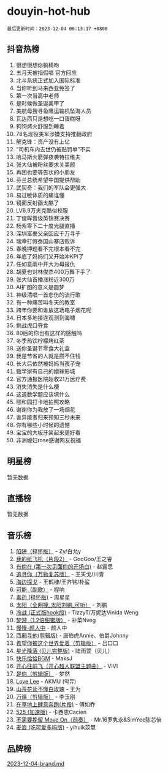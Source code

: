 # douyin-hot-hub

`最后更新时间：2023-12-04 06:13:17 +0800`

## 抖音热榜

1. 很想很想你躺椅吻
1. 五月天被指假唱 官方回应
1. 北斗系统正式加入国际标准
1. 当你听到马来西亚免签了
1. 第一次当高中老师
1. 是时候做圣诞美甲了
1. 美航母搜寻鱼鹰运输机坠海人员
1. 瓦达西只是想吃一口蛋糕呀
1. 狗狗烤火舒服到睡着
1. 78名现役美军涉嫌支持推翻政府
1. 解克锋：资产没有上亿
1. “司机车内去世仍被贴罚单”不实
1. 哈马斯火箭弹夜袭特拉维夫
1. 张大仙被粉丝要求关美颜
1. 再困也要等告状的小朋友
1. 芬兰总统希望中国提供帮助
1. 武契奇：我们的军队会更强大
1. 易过敏体质的痛谁懂
1. 镜面反射画太酷了
1. LV6.9万夹克酷似校服
1. 丁俊晖晋级英锦赛决赛
1. 杨紫零下二十度光腿直播
1. 深圳富豪父亲回应千万寻子
1. 瑞幸打假泰国山寨店败诉
1. 春晚押题看不完根本看不完
1. 年底了妈妈们又开始冲KPI了
1. 任如意雨中开大为母报仇
1. 胡夏也对林俊杰400万舞下手了
1. 张大仙首播涨粉近300万
1. AI扩图的意义是圆梦
1. 神级清唱一首悲伤的流行歌
1. 有一种痛苦叫冬天的教室
1. 跨年你要和谁放这场电子烟花呢
1. 日本多地接连观测到海啸
1. 挑战虎口夺食
1. 80后的你也有这样的感触吗
1. 冬季热饮柠檬烤红茶
1. 送你圣诞节零食大礼盒
1. 我是节省的人就是攒不住钱
1. 长大后依然被妈妈当孩子宠
1. 甄学家有自己的嬛球影城
1. 官方通报医院超收21万医疗费
1. 消失消失是什么梗
1. 这道数学题应该填什么
1. 颐和园打卡地拍照攻略
1. 谢谢你为我放了一场烟花
1. 谁异能者归来预知三秒未来
1. 你有哪些小时候的遗憾
1. 宝宝的大板牙笑起来更好看
1. 非洲媳妇rose感谢网友祝福

## 明星榜

暂无数据

## 直播榜

暂无数据

## 音乐榜

1. [陷阱（释怀版）](https://sf6-cdn-tos.douyinstatic.com/obj/tos-cn-ve-2774/oE8C21LeZrzKLDFfQYgMzx4GAIHageG5IzayY7) - Zy/白允y
1. [我的纸飞机（片段2）](https://sf6-cdn-tos.douyinstatic.com/obj/tos-cn-ve-2774/oM2ZrKcg2CD5AeRB2gkeXOFB1IxAGJdZPazYHf) - GooGoo/王之睿
1. [有你在 (第一次见面你的开场白)](https://sf3-cdn-tos.douyinstatic.com/obj/tos-cn-ve-2774/oAthrQ3ClJBfI57uBoFEgNDYtNCZ0TSYQQfxQ0) - 赵露思
1. [追寻你（万物复苏版）](https://sf3-cdn-tos.douyinstatic.com/obj/tos-cn-ve-2774/oYeAZJsbjIDit9APmBg8u6uDUQnHmoCf3gbo74) - 王天戈/川青
1. [海边探戈](https://sf3-cdn-tos.douyinstatic.com/obj/tos-cn-ve-2774/os9gE0VQCGqt6VQkZDyBBYvfSDY0QFe3vVmubn) - 王鹤棣/王齐铭/朴鲨
1. [可能（副歌）](https://sf6-cdn-tos.douyinstatic.com/obj/tos-cn-ve-2774/cde1731888894259b333569393c2fb51) - 程响
1. [毒药 (释怀版)](https://sf6-cdn-tos.douyinstatic.com/obj/tos-cn-ve-2774/oYILMEAzspdZBIzy4frJNB8ZHPHWAhiwowd4Ad) - 周星星
1. [太阳（全网搜_太阳刘鹏_可听）](https://sf6-cdn-tos.douyinstatic.com/obj/tos-cn-ve-2774/ogWbyIQnlBFImVbeDocRdCIYtBHlbJXgfZMvgz) - 刘鹏
1. [冷战 (正式版hook段)](https://sf6-cdn-tos.douyinstatic.com/obj/tos-cn-ve-2774/oMuEoiBasWApEMVDgNiI8VAByNmwo5J0pyf8Yx) - TizzyT/万妮达Vinida Weng
1. [梦游（1.2倍甜蜜版）](https://sf3-cdn-tos.douyinstatic.com/obj/tos-cn-ve-2774/o4gyAUm8hwufoEABmwVIiQtHsFuGzAEEWtNMzo) - 补菜Nveg
1. [慢慢-颜人中](https://sf3-cdn-tos.douyinstatic.com/obj/tos-cn-ve-2774/ocjHNfBXdBxQNC8ZGAeoLMFTUgtBg8bkExunDC) - 颜人中
1. [西厢寻他(剪辑版)](https://sf6-cdn-tos.douyinstatic.com/obj/tos-cn-ve-2774/oUsAVfAQKlRNxEv5qxvIB8o5qmIWUcXbzJKJhw) - 唐伯虎Annie、伯爵Johnny
1. [希望你被这个世界爱着（剪辑版）](https://sf3-cdn-tos.douyinstatic.com/obj/tos-cn-ve-2774/oo4H3BfEygN7l7bQaMBOZHCQ1eI4FqtED5skQ2) - 吕口口
1. [星光降落 (贝儿完整版)](https://sf6-cdn-tos.douyinstatic.com/obj/tos-cn-ve-2774/okwB9hAwyAtsFFkFBzAX1hOOfQuIoMNs0W2Mwr) - 陆雨萱（贝儿）
1. [快乐恰恰BGM](https://sf6-cdn-tos.douyinstatic.com/obj/tos-cn-ve-2774/07b173ca7d2f40f3ba0b97ac7fa3a44a) - MaksJ
1. [开心往前飞（开心超人联盟主题曲）](https://sf6-cdn-tos.douyinstatic.com/obj/tos-cn-ve-2774/9d8fb7c82cf1421fb93a9fe925275e0a) - VIVI
1. [是你（剪辑版）](https://sf6-cdn-tos.douyinstatic.com/obj/tos-cn-ve-2774/46019dae783c4c969944217fe1cfafc4) - 梦然
1. [Love Lee](https://sf3-cdn-tos.douyinstatic.com/obj/tos-cn-ve-2774/o05GbkJGbCBTdDnMtB0fwOYgkeZp23vrWQDQBS) - AKMU (악뮤)
1. [山茶花读不懂白玫瑰](https://sf3-cdn-tos.douyinstatic.com/obj/tos-cn-ve-2774/osfn8B7DktrRHEPJgPCfDbw7QDQEkwC16BxZg9) - 王为
1. [万疆（剪辑版）](https://sf3-cdn-tos.douyinstatic.com/obj/tos-cn-ve-2774/ooG7oVgFlDTelKCjCsTTobQvbdtj1BBQXnfZd8) - 李玉刚
1. [在草地上肆意奔跑(片段)](https://sf3-cdn-tos.douyinstatic.com/obj/tos-cn-ve-2774/8831d494742f45dabdfa8adb8b817259) - 傅如乔
1. [525 (加速版)](https://sf6-cdn-tos.douyinstatic.com/obj/tos-cn-ve-2774/oIfKCtqfDyP8Vc9FpAPgWMyezT6LnDT1abRwGg) - 卡西恩Cacien
1. [不需要挽留 Move On（前奏）](https://sf3-cdn-tos.douyinstatic.com/obj/tos-cn-ve-2774/ooCBhgCCkF4nExzQL9WZSUbitfA8IsDkgQIYhe) - Mr.16罗隽永&SimYee陈芯怡
1. [麦浪 (吃可爱多吗版)](https://sf6-cdn-tos.douyinstatic.com/obj/tos-cn-ve-2774/fb2bf2aaa2854aaa8ec0fcfabbee4bd8) - yihuik苡慧

## 品牌榜

[2023-12-04-brand.md](2023-12-04-brand.md)
